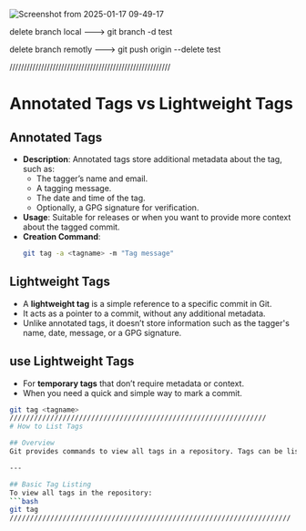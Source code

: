 ![Screenshot from 2025-01-17 09-49-17](https://github.com/user-attachments/assets/ce5cf8e1-9a2b-4441-a558-042f55ad6b9f)


delete branch local ---> git branch -d test

delete branch remotly ---> git push origin --delete test

////////////////////////////////////////////////////////
# Annotated Tags vs Lightweight Tags

## Annotated Tags
- **Description**: Annotated tags store additional metadata about the tag, such as:
  - The tagger’s name and email.
  - A tagging message.
  - The date and time of the tag.
  - Optionally, a GPG signature for verification.
- **Usage**: Suitable for releases or when you want to provide more context about the tagged commit.
- **Creation Command**:
  ```bash
  git tag -a <tagname> -m "Tag message"

## Lightweight Tags
- A **lightweight tag** is a simple reference to a specific commit in Git.
- It acts as a pointer to a commit, without any additional metadata.
- Unlike annotated tags, it doesn’t store information such as the tagger's name, date, message, or a GPG signature.

## use Lightweight Tags
- For **temporary tags** that don’t require metadata or context.
- When you need a quick and simple way to mark a commit.
```bash
git tag <tagname>
///////////////////////////////////////////////////////////////
# How to List Tags

## Overview
Git provides commands to view all tags in a repository. Tags can be listed with basic or detailed information.

---

## Basic Tag Listing
To view all tags in the repository:
```bash
git tag
/////////////////////////////////////////////////////////////////////


